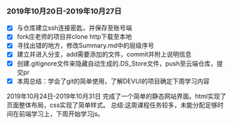 ### <i class="icon-chevron-sign-left"></i>  2019年10月20日-2019年10月27日
- [x] 与仓库建立ssh连接密匙，并保存至账号端
- [x] fork庄老师的项目并clone http下载至本地
- [x] 寻找出错的地方，修改Summary.md中的层级序号
- [x] 建立并进入分支，add需要添加的文件，commit并附上说明信息
- [x] 创建.gitignore文件来隐藏自动生成的.DS_Store文件，push至云端仓库，提交pr
- [x] 本周总结：学会了git的简单使用，了解DEVUI的项目确定下周学习内容

2019年10月24日-2019年10月31日
完成了一个简单的静态网站界面。html实现了页面整体布局，css实现了简单样式。
总结:这周课程任务较多，未能分配足够时间在前端学习上，下周开始学习js。
